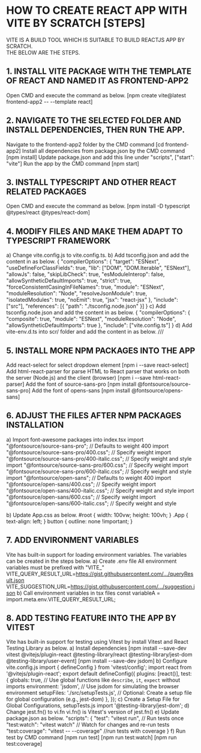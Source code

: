 # HOW TO CREATE REACT APP WITH VITE BY SCRATCH [STEPS]

VITE IS A BUILD TOOL WHICH IS SUITABLE TO BUILD REACTJS APP BY SCRATCH.  
THE BELOW ARE THE STEPS.

## 1. INSTALL VITE PACKAGE WITH THE TEMPLATE OF REACT AND NAMED IT AS FRONTEND-APP2

Open CMD and execute the command as below.
[npm create vite@latest frontend-app2 -- --template react]

## 2. NAVIGATE TO THE SELECTED FOLDER AND INSTALL DEPENDENCIES, THEN RUN THE APP.

Navigate to the frontend-app2 folder by the CMD command
[cd frontend-app2]
Install all dependencies from package.json by the CMD command
[npm install]
Update package.json and add this line under "scripts",
["start": "vite"]
Run the app by the CMD command
[npm start]

## 3. INSTALL TYPESCRIPT AND OTHER REACT RELATED PACKAGES

Open CMD and execute the command as below.
[npm install -D typescript @types/react @types/react-dom]

## 4. MODIFY FILES AND MAKE THEM ADAPT TO TYPESCRIPT FRAMEWORK

a) Change vite.config.js to vite.config.ts.
b) Add tsconfig.json and add the content in as below.
{
"compilerOptions": {
"target": "ESNext",
"useDefineForClassFields": true,
"lib": ["DOM", "DOM.Iterable", "ESNext"],
"allowJs": false,
"skipLibCheck": true,
"esModuleInterop": false,
"allowSyntheticDefaultImports": true,
"strict": true,
"forceConsistentCasingInFileNames": true,
"module": "ESNext",
"moduleResolution": "Node",
"resolveJsonModule": true,
"isolatedModules": true,
"noEmit": true,
"jsx": "react-jsx"
},
"include": ["src"],
"references": [{ "path": "./tsconfig.node.json" }]
}
c) Add tsconfig.node.json and add the content in as below.
{
"compilerOptions": {
"composite": true,
"module": "ESNext",
"moduleResolution": "Node",
"allowSyntheticDefaultImports": true
},
"include": ["vite.config.ts"]
}
d) Add vite-env.d.ts into scr/ folder and add the content in as below.
/// <reference types="vite/client" />

## 5. INSTALL MORE NPM PACKAGES INTO THE APP

Add react-select for select dropdown element
[npm i --save react-select]
Add html-react-parser for parse HTML to React parser that works on both the server (Node.js) and the client (browser)
[npm i --save html-react-parser]
Add the font of source-sans-pro
[npm install @fontsource/source-sans-pro]
Add the font of opens-sans
[npm install @fontsource/opens-sans]

## 6. ADJUST THE FILES AFTER NPM PACKAGES INSTALLATION

a) Import font-awesome packages into index.tsx
import "@fontsource/source-sans-pro"; // Defaults to weight 400
import "@fontsource/source-sans-pro/400.css"; // Specify weight
import "@fontsource/source-sans-pro/400-italic.css"; // Specify weight and style
import "@fontsource/source-sans-pro/600.css"; // Specify weight
import "@fontsource/source-sans-pro/600-italic.css"; // Specify weight and style
import "@fontsource/open-sans"; // Defaults to weight 400
import "@fontsource/open-sans/400.css"; // Specify weight
import "@fontsource/open-sans/400-italic.css"; // Specify weight and style
import "@fontsource/open-sans/600.css"; // Specify weight
import "@fontsource/open-sans/600-italic.css"; // Specify weight and style

b) Update App.css as below.
#root {
width: 100vw;
height: 100vh;
}
.App {
text-align: left;
}
button {
outline: none !important;
}

## 7. ADD ENVIRONMENT VARIABLES

Vite has built-in support for loading environment variables.
The variables can be created in the steps below.
a) Create .env file
All environment variables must be prefixed with "VITE\_"
VITE_QUERY_RESULT_URL=https://gist.githubusercontent.com/.../queryResult.json
VITE_SUGGESTION_URL=https://gist.githubusercontent.com/.../suggestion.json
b) Call environment variables in tsx files
const variableA = import.meta.env.VITE_QUERY_RESULT_URL;

## 8. ADD TESTING FEATURE INTO THE APP BY VITEST

Vite has built-in support for testing using Vitest by install Vitest and React Testing Library as below.
a) Install dependencies
[npm install --save-dev vitest @vitejs/plugin-react @testing-library/react @testing-library/jest-dom @testing-library/user-event]
[npm install --save-dev jsdom]
b) Configure vite.config.js
import { defineConfig } from 'vitest/config';
import react from '@vitejs/plugin-react';
export default defineConfig({
plugins: [react()],
test: {
globals: true, // Use global functions like `describe`, `it`, `expect` without imports
environment: 'jsdom', // Use jsdom for simulating the browser environment
setupFiles: './src/setupTests.js', // Optional: Create a setup file for global configuration (e.g., jest-dom)
},
});
c) Create a Setup File for Global Configurations, setupTests.js
import '@testing-library/jest-dom';
d) Change jest.fn() to vi.fn
vi.fn() is Vitest's version of jest.fn()
e) Update package.json as below.
"scripts": {
"test": "vitest run", // Run tests once
"test:watch": "vitest watch" // Watch for changes and re-run tests
"test:coverage": "vitest -- --coverage" //run tests with coverage
}
f) Run test by CMD command
[npm run test]
[npm run test:watch]
[npm run test:coverage]
